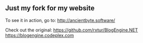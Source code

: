 ## Just my fork for my website

To see it in action, go to: http://ancientbyte.software/

Check out the original:
https://github.com/rxtur/BlogEngine.NET
https://blogengine.codeplex.com